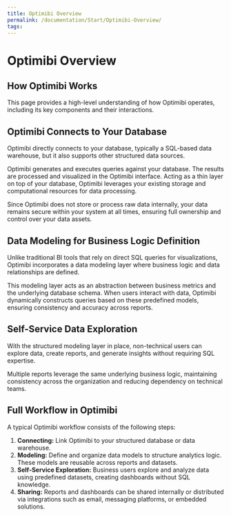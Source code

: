 ```yaml
---
title: Optimibi Overview
permalink: /documentation/Start/Optimibi-Overview/
tags: 
---
```



# Optimibi Overview

## How Optimibi Works

This page provides a high-level understanding of how Optimibi operates, including its key components and their interactions.

## Optimibi Connects to Your Database

Optimibi directly connects to your database, typically a SQL-based data warehouse, but it also supports other structured data sources.

Optimibi generates and executes queries against your database. The results are processed and visualized in the Optimibi interface. Acting as a thin layer on top of your database, Optimibi leverages your existing storage and computational resources for data processing.

Since Optimibi does not store or process raw data internally, your data remains secure within your system at all times, ensuring full ownership and control over your data assets.

## Data Modeling for Business Logic Definition

Unlike traditional BI tools that rely on direct SQL queries for visualizations, Optimibi incorporates a data modeling layer where business logic and data relationships are defined.

This modeling layer acts as an abstraction between business metrics and the underlying database schema. When users interact with data, Optimibi dynamically constructs queries based on these predefined models, ensuring consistency and accuracy across reports.

## Self-Service Data Exploration

With the structured modeling layer in place, non-technical users can explore data, create reports, and generate insights without requiring SQL expertise.

Multiple reports leverage the same underlying business logic, maintaining consistency across the organization and reducing dependency on technical teams.

## Full Workflow in Optimibi

A typical Optimibi workflow consists of the following steps:

1. **Connecting:** Link Optimibi to your structured database or data warehouse.
2. **Modeling:** Define and organize data models to structure analytics logic. These models are reusable across reports and datasets.
3. **Self-Service Exploration:** Business users explore and analyze data using predefined datasets, creating dashboards without SQL knowledge.
4. **Sharing:** Reports and dashboards can be shared internally or distributed via integrations such as email, messaging platforms, or embedded solutions.